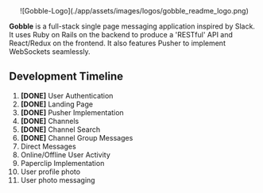 <div align="center">
  ![Gobble-Logo](./app/assets/images/logos/gobble_readme_logo.png)
</div>

**Gobble** is a full-stack single page messaging application inspired by Slack. It uses Ruby on Rails on the backend to produce a 'RESTful' API and React/Redux on the frontend. It also features Pusher to implement WebSockets seamlessly.

## Development Timeline

1. **[DONE]** User Authentication
2. **[DONE]** Landing Page
3. **[DONE]** Pusher Implementation
4. **[DONE]** Channels
5. **[DONE]** Channel Search
6. **[DONE]** Channel Group Messages
7. Direct Messages
8. Online/Offline User Activity
9. Paperclip Implementation
10. User profile photo
11. User photo messaging

